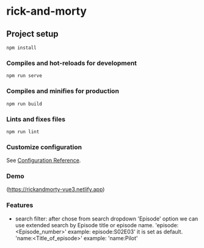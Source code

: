 # rick-and-morty

## Project setup

```
npm install
```

### Compiles and hot-reloads for development

```
npm run serve
```

### Compiles and minifies for production

```
npm run build
```

### Lints and fixes files

```
npm run lint
```

### Customize configuration

See [Configuration Reference](https://cli.vuejs.org/config/).

### Demo

(https://rickandmorty-vue3.netlify.app)

### Features

- search filter: after chose from search dropdown 'Episode' option we can use extended search by Episode title or episode name.
  'episode:<Episode_number>' example: episode:S02E03' it is set as default.
  'name:<Title_of_episode>' example: 'name:Pilot'
